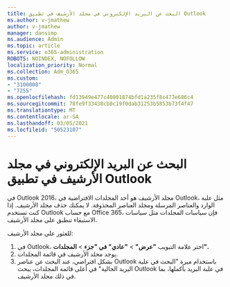 ```yaml
---
title: البحث عن البريد الإلكتروني في مجلد الأرشيف في تطبيق Outlook
ms.author: v-jmathew
author: v-jmathew
manager: dansimp
ms.audience: Admin
ms.topic: article
ms.service: o365-administration
ROBOTS: NOINDEX, NOFOLLOW
localization_priority: Normal
ms.collection: Adm_O365
ms.custom:
- "3100008"
- "7255"
ms.openlocfilehash: fd13949e477c40801874bfd1a235f8c477e686c4
ms.sourcegitcommit: 78fe9f33438cb0c19f0dab31253b5853b73f4f47
ms.translationtype: MT
ms.contentlocale: ar-SA
ms.lasthandoff: 03/05/2021
ms.locfileid: "50523107"
---
```

# <a name="find-email-in-archive-folder-in-outlook-app"></a>البحث عن البريد الإلكتروني في مجلد الأرشيف في تطبيق Outlook

في Outlook 2016، مجلد الأرشيف هو أحد المجلدات الافتراضية في Outlook، مثل علبة الوارد والعناصر المرسلة ومجلد العناصر المحذوفة. لا يمكنك حذف مجلد الأرشيف. إذا كنت تستخدم Outlook مع حساب Office 365، فإن سياسات المجلدات مثل سياسات الاستبقاء تنطبق على مجلد الأرشيف.

للعثور على مجلد الأرشيف:

1. في Outlook، اختر علامة التبويب **"عرض"** > **"عادي" في "جزء**  >  **المجلدات".**
2. يوجد مجلد الأرشيف في قائمة المجلدات.
3. بشكل افتراضي، عند البحث عن عناصر Outlook باستخدام ميزة "البحث في علبة البريد الحالية" في أعلى قائمة المجلدات، يبحث Outlook في علبة البريد بأكملها، بما في ذلك مجلد الأرشيف.

